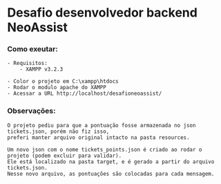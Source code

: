 # Desafio desenvolvedor backend NeoAssist

### Como exeutar:

    - Requisitos:
        - XAMPP v3.2.3

    - Color o projeto em C:\xampp\htdocs
    - Rodar o modulo apache do XAMPP
    - Acessar a URL http://localhost/desafioneoassist/

### Observações:
    
    O projeto pediu para que a pontuação fosse armazenada no json tickets.json, porém não fiz isso, 
    preferi manter arquivo original intacto na pasta resources. 

    Um novo json com o nome tickets_points.json é criado ao rodar o projeto (podem excluir para validar). 
    Ele está localizado na pasta target, e é gerado a partir do arquivo tickets.json.
    Nesse novo arquivo, as pontuações são colocadas para cada mensagem.



